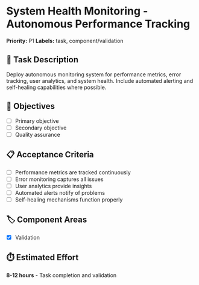 # System Health Monitoring - Autonomous Performance Tracking

**Priority:** P1
**Labels:** task, component/validation

## 📝 Task Description
Deploy autonomous monitoring system for performance metrics, error tracking, user analytics, and system health. Include automated alerting and self-healing capabilities where possible.

## 🎯 Objectives
- [ ] Primary objective
- [ ] Secondary objective  
- [ ] Quality assurance

## 📋 Acceptance Criteria
- [ ] Performance metrics are tracked continuously
- [ ] Error monitoring captures all issues
- [ ] User analytics provide insights
- [ ] Automated alerts notify of problems
- [ ] Self-healing mechanisms function properly

## 🏷️ Component Areas
- [x] Validation

## ⏱️ Estimated Effort
**8-12 hours** - Task completion and validation
